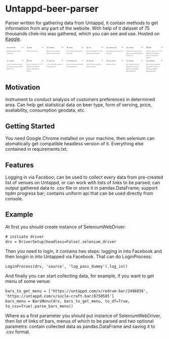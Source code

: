 # Untappd-beer-parser
Parser written for gathering data from Untappd, it contain methods to get information from any part of the website. With help of it dataset of 75 thousands chek-ins was gathered, which you can see and use. Hosted on [Kaggle](https://www.kaggle.com/kondrasso/saint-petersburg-craft-beer).

![image](github_readme_header.png)

## Motivation
Instrument to conduct analysis of customers preferences in determined area. Can help get statistical data on beer type, form of serving, price, avaliability, consumption geodata, etc. 

## Getting Started
You need Google Chrome installed on your machine, then selenium can atomatically get compatible headless version of it. Everything else contained in requirements.txt.

## Features

Logging in via Faceboo; can be used to collect every data from pre-created list of venues on Untappd, or can work with lists of links to be parsed; can output gathered data to .csv file or store it in pandas.DataFrame; support tqdm progress bar; contains uniform api that can be used directly from console. 

## Example

At first you should create instance of SeleniumWebDriver:

    # initiate driver
    drv = DriverSetup(headless=False).selenium_driver

Then you need to login, it contains two steps: logging in into Facebook and then loogin in into Untapped via Facebook. That can do LoginProcess:

    LoginProcess(drv, 'source', 'log_pass_dummy').log_in()
    
And finally you can start collecting data, for example, if you want to get menu of some venue:
    
    bars_to_get_menu = ['https://untappd.com/v/redrum-bar/2498830', 'https://untappd.com/v/socle-craft-bar/8750585']
    bars_menu = BarsMenu(drv, bars_to_get_menu, to_df=True, to_csv=True).parse_bars_menu()

Where as a first parameter you should put instance of SeleniumWebDriver, then list of links of bars, menus of which to be parsed and two optional parametrs: contain collected data as pandas.DataFrame and saving it to .csv format.
